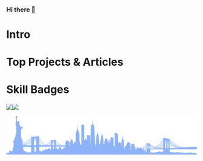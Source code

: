 ### Hi there 👋

# Intro

# Top Projects & Articles

# Skill Badges

<div style="display: flex; flex-direction: row;">
	<a href="https://github.com/anuraghazra/github-readme-stats">
		<img align="center" src="https://github-readme-stats.vercel.app/api?username=developerblue&count_private=true&show_icons=true&theme=tokyonight" />
	</a>
	<a href="https://git.io/streak-stats">
		<img align="center" src="https://github-readme-streak-stats.herokuapp.com/?user=developerblue&theme=tokyonight" />
	</a>
</div>

![Wide vector art of the NYC Skyline](https://github.com/DeveloperBlue/DeveloperBlue/blob/main/footer.png?raw=true)
